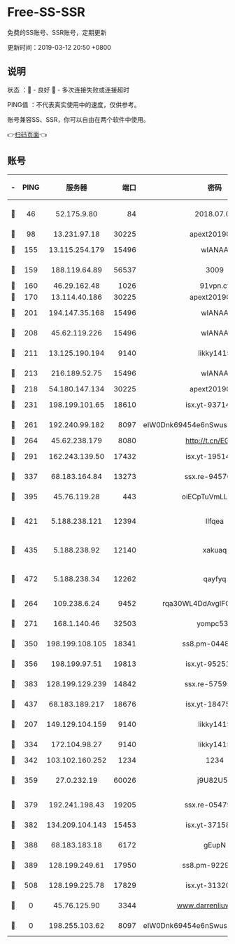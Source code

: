 # Free-SS-SSR

免费的SS账号、SSR账号，定期更新

更新时间：2019-03-12 20:50 +0800

## 说明

状态     ：🙂 - 良好 🙁 - 多次连接失败或连接超时

PING值   ：不代表真实使用中的速度，仅供参考。

账号兼容SS、SSR，你可以自由在两个软件中使用。

👉[扫码页面](https://liesauer.github.io/Free-SS-SSR/)👈

## 账号

|-|PING|服务器|端口|密码|加密方式|区域|
|:----:|:----:|:-----:|-----:|:----:|:----:|:----:|
|🙂|46|52.175.9.80|84|2018.07.07|chacha20-ietf-poly1305|HK|
|🙂|98|13.231.97.18|30225|apext2019006|chacha20|JP|
|🙂|155|13.115.254.179|15496|wIANAA|aes-256-cfb|JP|
|🙂|159|188.119.64.89|56537|3009|aes-256-cfb|RU|
|🙂|160|46.29.162.48|1026|91vpn.cf|rc4-md5|RU|
|🙂|170|13.114.40.186|30225|apext2019006|chacha20|JP|
|🙂|201|194.147.35.168|15496|wIANAA|aes-256-cfb|RU|
|🙂|208|45.62.119.226|15496|wIANAA|aes-256-cfb|US|
|🙂|211|13.125.190.194|9140|likky1415|aes-256-cfb|KR|
|🙂|213|216.189.52.75|15496|wIANAA|aes-256-cfb|US|
|🙂|218|54.180.147.134|30225|apext2019006|chacha20|KR|
|🙂|231|198.199.101.65|18610|isx.yt-93714382|aes-256-cfb|US|
|🙂|261|192.240.99.182|8097|eIW0Dnk69454e6nSwuspv9DmS201tQ0D|aes-256-cfb|US|
|🙂|264|45.62.238.179|8080|http://t.cn/EGJIyrl|rc4-md5|CA|
|🙂|291|162.243.139.50|17432|isx.yt-19514312|aes-256-cfb|US|
|🙂|337|68.183.164.84|13273|ssx.re-94570018|aes-256-cfb|US|
|🙂|395|45.76.119.28|443|oiECpTuVmLLxk4Ts|aes-256-cfb|AU|
|🙂|421|5.188.238.121|12394|llfqea|chacha20-ietf-poly1305|BR|
|🙂|435|5.188.238.92|12140|xakuaq|chacha20-ietf-poly1305|BR|
|🙂|472|5.188.238.34|12262|qayfyq|chacha20-ietf-poly1305|BR|
|🙂|264|109.238.6.24|9452|rqa30WL4DdAvgIFG6Fs3znzTa|aes-256-cfb|FR|
|🙂|271|168.1.140.46|32503|yompc535|aes-256-cfb|AU|
|🙂|350|198.199.108.105|18341|ss8.pm-04487647|aes-256-cfb|US|
|🙂|356|198.199.97.51|19813|isx.yt-95251776|aes-256-cfb|US|
|🙂|383|128.199.129.239|14842|ssx.re-57595800|aes-256-cfb|SG|
|🙂|437|68.183.189.217|18676|isx.yt-18475521|aes-256-cfb|SG|
|🙁|207|149.129.104.159|9140|likky1415|aes-256-cfb|HK|
|🙁|334|172.104.98.27|9140|likky1415|aes-256-cfb|JP|
|🙁|342|103.102.160.252|1234|1234|rc4-md5|JP|
|🙁|359|27.0.232.19|60026|j9U82U53|xchacha20-ietf-poly1305|HK|
|🙁|379|192.241.198.43|19205|ssx.re-05479677|aes-256-cfb|US|
|🙁|382|134.209.104.143|15453|isx.yt-37158015|aes-256-cfb|SG|
|🙁|388|68.183.183.18|6172|gEupN|aes-256-cfb|SG|
|🙁|389|128.199.249.61|17950|ss8.pm-92296749|aes-256-cfb|SG|
|🙁|508|128.199.225.78|17829|isx.yt-31320620|aes-256-cfb|SG|
|🙁|0|45.76.125.90|3344|www.darrenliuwei.com|aes-256-cfb|AU|
|🙁|0|198.255.103.62|8097|eIW0Dnk69454e6nSwuspv9DmS201tQ0D|aes-256-cfb|US|
